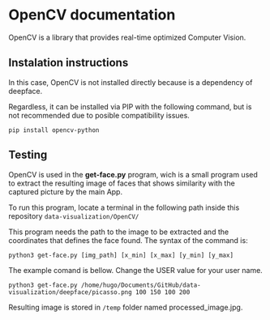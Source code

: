 # OpenCV documentation
OpenCV is a library that provides real-time optimized Computer Vision.

## Instalation instructions

In this case, OpenCV is not installed directly because is a dependency of deepface.

Regardless, it can be installed via PIP with the following command, but is not recommended due to posible compatibility issues.
```
pip install opencv-python
```

## Testing

OpenCV is used in the **get-face.py** program, wich is a small program used to extract the resulting image of faces that shows similarity with the captured picture by the main App.

To run this program, locate a terminal in the following path inside this repository ```data-visualization/OpenCV/``` 

This program needs the path to the image to be extracted and the coordinates that defines the face found. The syntax of the command is:
```
python3 get-face.py [img_path] [x_min] [x_max] [y_min] [y_max]
```
The example comand is bellow. Change the USER value for your user name.
```
python3 get-face.py /home/hugo/Documents/GitHub/data-visualization/deepface/picasso.png 100 150 100 200
```
Resulting image is stored in ```/temp``` folder named processed_image.jpg.

